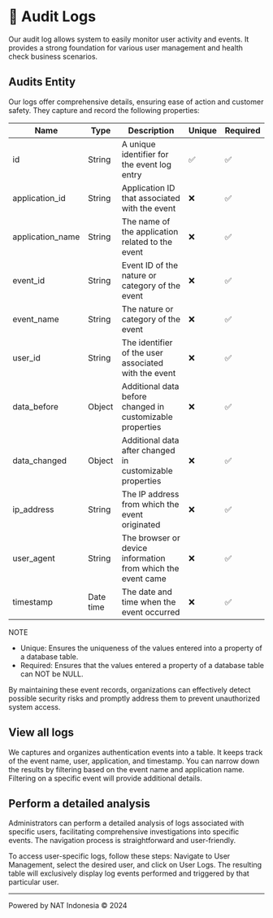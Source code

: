# 📜 Audit Logs

Our audit log allows system to easily monitor user activity and events. It provides a strong foundation for various user management and health check business scenarios.

## Audits Entity
Our logs offer comprehensive details, ensuring ease of action and customer safety. They capture and record the following properties:

| Name                  | Type                | Description                                        | Unique | Required  |
|-----------------------|---------------------|----------------------------------------------------|--------|-----------|
| id                    | String    | A unique identifier for the event log entry                  |   ✅   |    ✅    |
| application_id        | String    | Application ID that associated with the event                |   ❌   |    ✅    |
| application_name      | String    | The name of the application related to the event             |   ❌   |    ✅    |
| event_id              | String    | Event ID of the nature or category of the event              |   ❌   |    ✅    |
| event_name            | String    | The nature or category of the event                          |   ❌   |    ✅    |
| user_id               | String    | The identifier of the user associated with the event         |   ❌   |    ✅    |
| data_before           | Object    | Additional data before changed in customizable properties    |   ❌   |    ✅    |
| data_changed          | Object    | Additional data after changed in customizable properties     |   ❌   |    ✅    |
| ip_address            | String    | The IP address from which the event originated               |   ❌   |    ✅    |
| user_agent            | String    | The browser or device information from which the event came  |   ❌   |    ✅    |
| timestamp             | Date time | The date and time when the event occurred                    |   ❌   |    ✅    |

NOTE
- Unique: Ensures the uniqueness of the values entered into a property of a database table.
- Required: Ensures that the values entered a property of a database table can NOT be NULL.

By maintaining these event records, organizations can effectively detect possible security risks and promptly address them to prevent unauthorized system access.

## View all logs
We captures and organizes authentication events into a table. It keeps track of the event name, user, application, and timestamp. You can narrow down the results by filtering based on the event name and application name. Filtering on a specific event will provide additional details.

## Perform a detailed analysis
Administrators can perform a detailed analysis of logs associated with specific users, facilitating comprehensive investigations into specific events. The navigation process is straightforward and user-friendly.

To access user-specific logs, follow these steps: Navigate to User Management, select the desired user, and click on User Logs. The resulting table will exclusively display log events performed and triggered by that particular user.

---
Powered by NAT Indonesia © 2024
